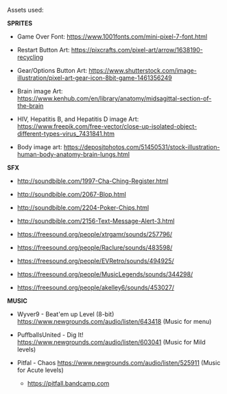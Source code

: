 Assets used:

**SPRITES**

- Game Over Font: https://www.1001fonts.com/mini-pixel-7-font.html  

- Restart Button Art: https://pixcrafts.com/pixel-art/arrow/1638190-recycling

- Gear/Options Button Art: https://www.shutterstock.com/image-illustration/pixel-art-gear-icon-8bit-game-1461356249

- Brain image Art: https://www.kenhub.com/en/library/anatomy/midsagittal-section-of-the-brain

- HIV, Hepatitis B, and Hepatitis D image Art: https://www.freepik.com/free-vector/close-up-isolated-object-different-types-virus_7431841.htm

- Body image art: https://depositphotos.com/51450531/stock-illustration-human-body-anatomy-brain-lungs.html

**SFX**

- http://soundbible.com/1997-Cha-Ching-Register.html

- http://soundbible.com/2067-Blop.html

- http://soundbible.com/2204-Poker-Chips.html

- http://soundbible.com/2156-Text-Message-Alert-3.html

- https://freesound.org/people/xtrgamr/sounds/257796/

- https://freesound.org/people/Raclure/sounds/483598/

- https://freesound.org/people/EVRetro/sounds/494925/

- https://freesound.org/people/MusicLegends/sounds/344298/

- https://freesound.org/people/akelley6/sounds/453027/

**MUSIC**

- Wyver9 - Beat'em up Level (8-bit) https://www.newgrounds.com/audio/listen/643418 (Music for menu)

- PuffballsUnited - Dig It! https://www.newgrounds.com/audio/listen/603041 (Music for Mild levels)

- Pitfal - Chaos https://www.newgrounds.com/audio/listen/525911 (Music for Acute levels)
    - https://pitfall.bandcamp.com
